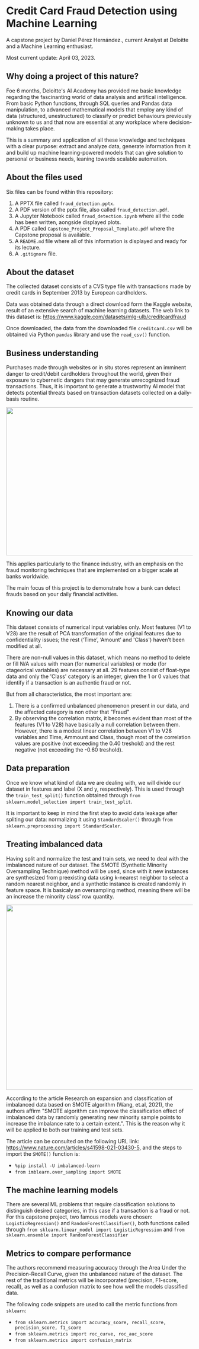 # Credit Card Fraud Detection using Machine Learning

A capstone project by Daniel Pérez Hernández., current Analyst at Deloitte and a Machine Learning enthusiast.

Most current update: April 03, 2023.

## Why doing a project of this nature?

Foe 6 months, Deloitte's AI Academy has provided me basic knowledge regarding the fascinanting world of data analysis and artifical intelligence. From basic Python functions, through SQL queries and Pandas data manipulation, to advanced mathematical models that employ any kind of data (structured, unestructured) to classify or predict behaviours previously unknown to us and that now are essential at any workplace where decision-making takes place.

This is a summary and application of all these knowledge and techniques with a clear purpose: extract and analyze data, generate information from it and build up  machine learning-powered models that can give solution to personal or business needs, leaning towards scalable automation.

## About the files used

Six files can be found within this repository:

1.  A PPTX file called `fraud_detection.pptx`.
2.  A PDF version of the pptx file, also called `fraud_detection.pdf`.
3.  A Jupyter Notebook called `fraud_detection.ipynb` where all the code has been written, aongside displayed plots.
4.  A PDF called `Capstone_Project_Proposal_Template.pdf` where the Capstone proposal is available.
5.  A `README.md` file where all of this information is displayed and ready for its lecture.
6.  A `.gitignore` file.

## About the dataset

The collected dataset consists of a CVS type file with transactions made by credit cards in September 2013 by European cardholders.

Data was obtained data through a direct download form the Kaggle website, result of an extensive search of machine learning datasets. The web link to this dataset is: https://www.kaggle.com/datasets/mlg-ulb/creditcardfraud

Once downloaded, the data from the downloaded file `creditcard.csv` will be obtained via Python `pandas` library and use the `read_csv()` function.

## Business understanding

Purchases made through websites or in situ stores represent an imminent danger to credit/debit cardholders throughout the world, given their exposure to cybernetic dangers that may generate unrecognized fraud transactions. Thus, it is important to generate a trustworthy AI model that detects potential threats based on transaction datasets collected on a daily-basis routine.

<img src="https://www.wealthandfinance-news.com/wp-content/uploads/2021/05/Banking-Fraud.jpg" width="800" height="400"/>

This applies particularly to the finance industry, with an emphasis on the fraud monitoring techniques that are implemented on a bigger scale at banks worldwide.

The main focus of this project is to demonstrate how a bank can detect frauds based on your daily financial activities.

## Knowing our data

This dataset consists of numerical input variables only. Most features (V1 to V28) are the result of PCA transformation of the original features due to confidentiality issues; the rest (‘Time’, ‘Amount’ and 'Class') haven’t been modified at all.

There are non-null values in this dataset, which means no method to delete or fill N/A values with mean (for numerical variables) or mode (for ctageorical variables) are necessary at all. 29 features consist of float-type data and only the 'Class' category is an integer, given the 1 or 0 values that identify if a transaction is an authentic fraud or not.

But from all characteristics, the most important are:

1.   There is a confirmed unbalanced phenomenon present in our data, and the affected category is non other that "Fraud"
2.   By observing the correlation matrix, it becomes evident than most of the features (V1 to V28) have basically a null correlation between them. However, there is a modest linear correlation between V1 to V28 variables and Time, Ammount and Class, though most of the correlation values are positive (not exceeding the 0.40 treshold) and the rest negative (not exceeding the -0.60 treshold).

## Data preparation

Once we know what kind of data we are dealing with, we will divide our dataset in features and label (X and y, respectively). This is used through the `train_test_split()` function obtained through `from sklearn.model_selection import train_test_split`.

It is important to keep in mind the first step to avoid data leakage after spliting our data: normalizing it using `StandardScaler()` through `from sklearn.preprocessing import StandardScaler`. 

## Treating imbalanced data

Having split and normalize the test and train sets, we need to deal with the imbalanced nature of our dataset. The SMOTE (Synthetic Minority Oversampling Technique) method will be used, since with it new instances are synthesized from preexisting data using k-nearest neighbor to select a random nearest neighbor, and a synthetic instance is created randomly in feature space. It is basicaly an oversampling method, meaning there will be an increase the minority class' row quantity.

<img src="https://miro.medium.com/v2/resize:fit:725/0*FeIp1t4uEcW5LmSM.png" width="1000" height="500"/>

According to the article Research on expansion and classification of imbalanced data based on SMOTE algorithm (Wang, et.al, 2021), the authors affirm "SMOTE algorithm can improve the classification effect of imbalanced data by randomly generating new minority sample points to increase the imbalance rate to a certain extent.". This is the reason why it will be applied to both our training and test sets.

The article can be consulted on the following URL link: https://www.nature.com/articles/s41598-021-03430-5, and the steps to import the `SMOTE()` function is:

*  `%pip install -U imbalanced-learn`
*  `from imblearn.over_sampling import SMOTE`

## The machine learning models

There are several ML problems that require classification solutions to distinguish desired categories, in this case if a transaction is a fraud or not. For this capstone project, two famous models were chosen: `LogisticRegression()` and `RandomForestClassifier()`, both functions called through `from sklearn.linear_model import LogisticRegression` and `from sklearn.ensemble import RandomForestClassifier`

## Metrics to compare performance

The authors recommend measuring accuracy through the Area Under the Precision-Recall Curve, given the unbalanced nature of the dataset. The rest of the traditional metrics will be incorporated (precision, F1-score, recall), as well as a confusion matrix to see how well the models classified data.

The following code snippets are used to call the metric functions from `sklearn`:

-  `from sklearn.metrics import accuracy_score, recall_score, precision_score, f1_score`
-  `from sklearn.metrics import roc_curve, roc_auc_score`
-  `from sklearn.metrics import confusion_matrix`
